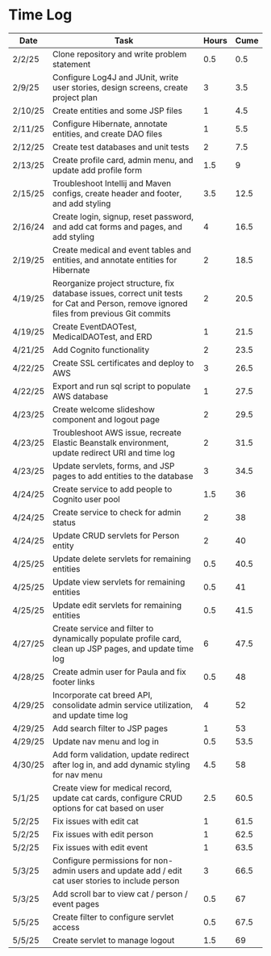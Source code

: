 # Time Log

| Date    | Task                                                                                                                                     | Hours | Cume |
|---------|------------------------------------------------------------------------------------------------------------------------------------------|-------|------|
| 2/2/25  | Clone repository and write problem statement                                                                                             | 0.5   | 0.5  |
| 2/9/25  | Configure Log4J and JUnit, write user stories, design screens, create project plan                                                       | 3     | 3.5  |
| 2/10/25 | Create entities and some JSP files                                                                                                       | 1     | 4.5  |
| 2/11/25 | Configure Hibernate, annotate entities, and create DAO files                                                                             | 1     | 5.5  |
| 2/12/25 | Create test databases and unit tests                                                                                                     | 2     | 7.5  |
| 2/13/25 | Create profile card, admin menu, and update add profile form                                                                             | 1.5   | 9    |
| 2/15/25 | Troubleshoot Intellij and Maven configs, create header and footer, and add styling                                                       | 3.5   | 12.5 |
| 2/16/24 | Create login, signup, reset password, and add cat forms and pages, and add styling                                                       | 4     | 16.5 |
| 2/19/25 | Create medical and event tables and entities, and annotate entities for Hibernate                                                        | 2     | 18.5 |
| 4/19/25 | Reorganize project structure, fix database issues, correct unit tests for Cat and Person, remove ignored files from previous Git commits | 2     | 20.5 |
| 4/19/25 | Create EventDAOTest, MedicalDAOTest, and ERD                                                                                             | 1     | 21.5 |
| 4/21/25 | Add Cognito functionality                                                                                                                | 2     | 23.5 |
| 4/22/25 | Create SSL certificates and deploy to AWS                                                                                                | 3     | 26.5 |
| 4/22/25 | Export and run sql script to populate AWS database                                                                                       | 1     | 27.5 |
| 4/23/25 | Create welcome slideshow component and logout page                                                                                       | 2     | 29.5 |
| 4/23/25 | Troubleshoot AWS issue, recreate Elastic Beanstalk environment, update redirect URI and time log                                         | 2     | 31.5 |
| 4/23/25 | Update servlets, forms, and JSP pages to add entities to the database                                                                    | 3     | 34.5 |
| 4/24/25 | Create service to add people to Cognito user pool                                                                                        | 1.5   | 36   |
| 4/24/25 | Create service to check for admin status                                                                                                 | 2     | 38   |
| 4/24/25 | Update CRUD servlets for Person entity                                                                                                   | 2     | 40   |
| 4/25/25 | Update delete servlets for remaining entities                                                                                            | 0.5   | 40.5 |
| 4/25/25 | Update view servlets for remaining entities                                                                                              | 0.5   | 41   |
| 4/25/25 | Update edit servlets for remaining entities                                                                                              | 0.5   | 41.5 |
| 4/27/25 | Create service and filter to dynamically populate profile card, clean up JSP pages, and update time log                                  | 6     | 47.5 |
| 4/28/25 | Create admin user for Paula and fix footer links                                                                                         | 0.5   | 48   |
| 4/29/25 | Incorporate cat breed API, consolidate admin service utilization, and update time log                                                    | 4     | 52   |
| 4/29/25 | Add search filter to JSP pages                                                                                                           | 1     | 53   |
| 4/29/25 | Update nav menu and log in                                                                                                               | 0.5   | 53.5 |
| 4/30/25 | Add form validation, update redirect after log in, and add dynamic styling for nav menu                                                  | 4.5   | 58   |
| 5/1/25  | Create view for medical record, update cat cards, configure CRUD options for cat based on user                                           | 2.5   | 60.5 |
| 5/2/25  | Fix issues with edit cat                                                                                                                 | 1     | 61.5 |
| 5/2/25  | Fix issues with edit person                                                                                                              | 1     | 62.5 |
| 5/2/25  | Fix issues with edit event                                                                                                               | 1     | 63.5 |
| 5/3/25  | Configure permissions for non-admin users and update add / edit cat user stories to include person                                       | 3     | 66.5 |
| 5/3/25  | Add scroll bar to view cat / person / event pages                                                                                        | 0.5   | 67   |
| 5/5/25  | Create filter to configure servlet access                                                                                                | 0.5   | 67.5 |
| 5/5/25  | Create servlet to manage logout                                                                                                          | 1.5   | 69   |